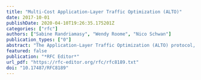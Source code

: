 ```yaml
---
title: "Multi-Cost Application-Layer Traffic Optimization (ALTO)"
date: 2017-10-01
publishDate: 2020-04-10T19:26:35.175201Z
categories: ["rfc"]
authors: ["Sabine Randriamasy", "Wendy Roome", "Nico Schwan"]
publication_types: ["0"]
abstract: "The Application-Layer Traffic Optimization (ALTO) protocol, specified in RFC 7285, defines several services that return various metrics describing the costs between network endpoints. This document defines a new service that allows an ALTO Client to retrieve several cost metrics in a single request for an ALTO filtered cost map and endpoint cost map. In addition, it extends the constraints to further filter those maps by allowing an ALTO Client to specify a logical combination of tests on several cost metrics."
featured: false
publication: "*RFC Editor*"
url_pdf: "https://rfc-editor.org/rfc/rfc8189.txt"
doi: "10.17487/RFC8189"
---
```


